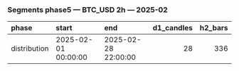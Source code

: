 ### Segments phase5 — BTC_USD 2h — 2025-02

| phase        | start               | end                 |   d1_candles |   h2_bars |
|:-------------|:--------------------|:--------------------|-------------:|----------:|
| distribution | 2025-02-01 00:00:00 | 2025-02-28 22:00:00 |           28 |       336 |